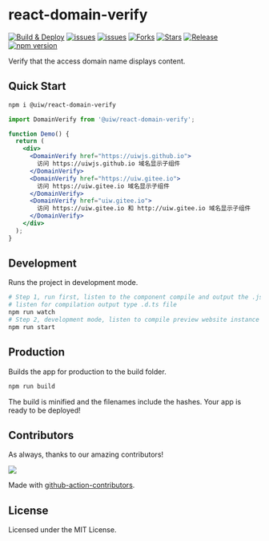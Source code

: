 react-domain-verify
===

<!--dividing-->
[![Build & Deploy](https://github.com/uiwjs/react-domain-verify/workflows/Build%20&%20Deploy/badge.svg)](https://github.com/uiwjs/react-domain-verify/actions)
[![issues](https://img.shields.io/github/issues/uiwjs/react-domain-verify.svg)](https://github.com/uiwjs/react-domain-verify/issues)
[![issues](https://img.shields.io/github/issues/uiwjs/react-domain-verify.svg)](https://github.com/uiwjs/react-domain-verify/issues)
[![Forks](https://img.shields.io/github/forks/uiwjs/react-domain-verify.svg)](https://github.com/uiwjs/react-domain-verify/network)
[![Stars](https://img.shields.io/github/stars/uiwjs/react-domain-verify.svg)](https://github.com/uiwjs/react-domain-verify/stargazers)
[![Release](https://img.shields.io/github/v/release/uiwjs/react-domain-verify)](https://github.com/uiwjs/react-domain-verify/releases)
[![npm version](https://img.shields.io/npm/v/@uiw/react-domain-verify.svg)](https://www.npmjs.com/package/@uiw/react-domain-verify)

Verify that the access domain name displays content.

## Quick Start

```bash
npm i @uiw/react-domain-verify
```

```jsx
import DomainVerify from '@uiw/react-domain-verify';

function Demo() {
  return (
    <div>
      <DomainVerify href="https://uiwjs.github.io">
        访问 https://uiwjs.github.io 域名显示子组件
      </DomainVerify>
      <DomainVerify href="https://uiw.gitee.io">
        访问 https://uiw.gitee.io 域名显示子组件
      </DomainVerify>
      <DomainVerify href="uiw.gitee.io">
        访问 https://uiw.gitee.io 和 http://uiw.gitee.io 域名显示子组件
      </DomainVerify>
    </div>
  );
}

```

## Development

Runs the project in development mode.  

```bash
# Step 1, run first, listen to the component compile and output the .js file
# listen for compilation output type .d.ts file
npm run watch
# Step 2, development mode, listen to compile preview website instance
npm run start
```

## Production

Builds the app for production to the build folder.

```bash
npm run build
```

The build is minified and the filenames include the hashes.
Your app is ready to be deployed!

## Contributors

As always, thanks to our amazing contributors!

<a href="https://github.com/uiwjs/react-domain-verify/graphs/contributors">
  <img src="https://uiwjs.github.io/react-domain-verify/CONTRIBUTORS.svg" />
</a>

Made with [github-action-contributors](https://github.com/jaywcjlove/github-action-contributors).

## License

Licensed under the MIT License.
